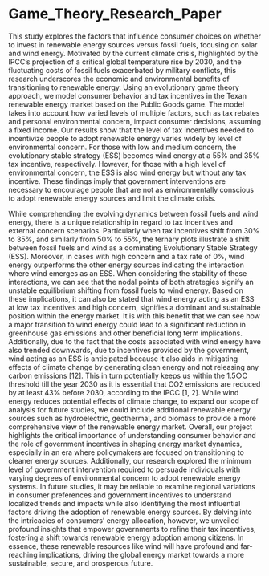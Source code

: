 # Game_Theory_Research_Paper
This study explores the factors that influence consumer choices on whether to invest in renewable
energy sources versus fossil fuels, focusing on solar and wind energy. Motivated by the current climate
crisis, highlighted by the IPCC’s projection of a critical global temperature rise by 2030, and the fluctuating
costs of fossil fuels exacerbated by military conflicts, this research underscores the economic
and environmental benefits of transitioning to renewable energy. Using an evolutionary game theory
approach, we model consumer behavior and tax incentives in the Texan renewable energy market based
on the Public Goods game. The model takes into account how varied levels of multiple factors, such as
tax rebates and personal environmental concern, impact consumer decisions, assuming a fixed income.
Our results show that the level of tax incentives needed to incentivize people to adopt renewable energy
varies widely by level of environmental concern. For those with low and medium concern, the evolutionary
stable strategy (ESS) becomes wind energy at a 55% and 35% tax incentive, respectively. However,
for those with a high level of environmental concern, the ESS is also wind energy but without any tax
incentive. These findings imply that government interventions are necessary to encourage people that
are not as environmentally conscious to adopt renewable energy sources and limit the climate crisis.

While comprehending the evolving dynamics between fossil fuels and wind energy, there is a unique relationship
in regard to tax incentives and external concern scenarios. Particularly when tax incentives shift
from 30% to 35%, and similarly from 50% to 55%, the ternary plots illustrate a shift between fossil fuels
and wind as a dominating Evolutionary Stable Strategy (ESS). Moreover, in cases with high concern and
a tax rate of 0%, wind energy outperforms the other energy sources indicating the interaction where wind
emerges as an ESS. When considering the stability of these interactions, we can see that the nodal points of
both strategies signify an unstable equilibrium shifting from fossil fuels to wind energy.
Based on these implications, it can also be stated that wind energy acting as an ESS at low tax incentives
and high concern, signifies a dominant and sustainable position within the energy market. It is with this
benefit that we can see how a major transition to wind energy could lead to a significant reduction in greenhouse
gas emissions and other beneficial long term implications. Additionally, due to the fact that the costs
associated with wind energy have also trended downwards, due to incentives provided by the government,
wind acting as an ESS is anticipated because it also aids in mitigating effects of climate change by generating
clean energy and not releasing any carbon emissions [12]. This in turn potentially keeps us within the 1.5○C
threshold till the year 2030 as it is essential that CO2 emissions are reduced by at least 43% before 2030,
according to the IPCC [1, 2]. While wind energy reduces potential effects of climate change, to expand our
scope of analysis for future studies, we could include additional renewable energy sources such as hydroelectric,
geothermal, and biomass to provide a more comprehensive view of the renewable energy market.
Overall, our project highlights the critical importance of understanding consumer behavior and the role
of government incentives in shaping energy market dynamics, especially in an era where policymakers are
focused on transitioning to cleaner energy sources. Additionally, our research explored the minimum level
of government intervention required to persuade individuals with varying degrees of environmental concern
to adopt renewable energy systems. In future studies, it may be reliable to examine regional variations
in consumer preferences and government incentives to understand localized trends and impacts while also
identifying the most influential factors driving the adoption of renewable energy sources. By delving into the
intricacies of consumers’ energy allocation, however, we unveiled profound insights that empower governments
to refine their tax incentives, fostering a shift towards renewable energy adoption among citizens. In essence,
these renewable resources like wind will have profound and far-reaching implications, driving the global
energy market towards a more sustainable, secure, and prosperous future.
